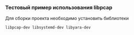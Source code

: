 ### Тестовый пример использования libpcap

Для сборки проекта необходимо установить библиотеки

```bash
libpcap-dev libsystemd-dev libyara-dev
```